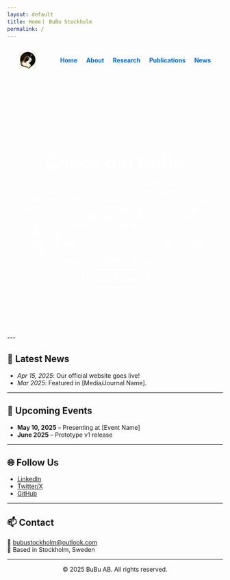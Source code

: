 ```yaml
---
layout: default
title: Home丨 BuBu Stockholm
permalink: /
---
```

<!-- Custom CSS injection -->
<style>
.hero-banner {
  background-image: url('/assets/banner-ocean.jpg');
  background-size: cover;
  background-position: center;
  padding: 120px 20px;
  text-align: center;
  color: white;
}
.hero-banner h1 {
  font-size: 3em;
  margin-bottom: 0.3em;
}
.hero-banner p {
  font-size: 1.2em;
  max-width: 700px;
  margin: 0 auto 1.5em;
}
.hero-button {
  padding: 0.75em 1.5em;
  font-size: 1em;
  background-color: transparent;
  border: 2px solid white;
  color: white;
  border-radius: 30px;
  text-decoration: none;
}
.navbar {
  display: flex;
  align-items: center;
  justify-content: space-between;
  padding: 1em 2em;
}
.navbar img {
  height: 40px;
}
.navbar a {
  margin-left: 1.2em;
  color: #0366d6;
  text-decoration: none;
  font-weight: bold;
}
.navbar a:hover {
  text-decoration: underline;
}
</style>

<!-- Top Navigation -->
<div class="navbar">
  <img src="/assets/bubu-logo.jpg" alt="BuBu logo" />
  <div>
    <a href="/">Home</a>
    <a href="/BuBu/about/">About</a>
    <a href="/BuBu/research/">Research</a>
    <a href="/BuBu/publications/">Publications</a>
    <a href="/BuBu/news/">News</a>
  </div>
</div>

<!-- Hero Banner -->
<div class="hero-banner">
  <h1>Check out BuBu</h1>
  <p>
    **BuBu** is a research-driven startup based in Stockholm. 
    We are a research and development-driven startup specializing in providing advanced technology solutions grounded in condensed matter physics. Serving a wide range of industries—including food, maritime, gaming, and fisheries, while also developing and commercializing cutting-edge patents. Our mission is to bridge fundamental science with real-world innovation, helping industries unlock new possibilities through physics-based technologies.
  </p>
  <a href="/research/" class="hero-button">Explore Projects</a>
</div>
---


## 🧪 Latest News

- *Apr 15, 2025*: Our official website goes live!  
- *Mar 2025*: Featured in [Media/Journal Name].  

---

## 📅 Upcoming Events

- **May 10, 2025** – Presenting at [Event Name]  
- **June 2025** – Prototype v1 release  

---

## 🌐 Follow Us

- [LinkedIn](https://linkedin.com/)  
- [Twitter/X](https://twitter.com/)  
- [GitHub](https://github.com/)

---

## 📫 Contact

📧 bubustockholm@outlook.com  
📍 Based in Stockholm, Sweden

---

<p align="center">
  © 2025 BuBu AB. All rights reserved.
</p>
